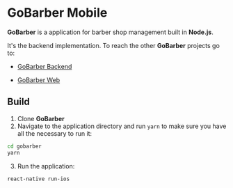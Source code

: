 # GoBarber Mobile

**GoBarber** is a application for barber shop management built in **Node.js**.



It's the backend implementation. To reach the other **GoBarber** projects go to:

- [GoBarber Backend](https://github.com/adrianoneres/gobarber)

- [GoBarber Web](https://github.com/adrianoneres/gobarber-web)



## Build

1. Clone **GoBarber**
2. Navigate to the application directory and run `yarn` to make sure you have all the necessary to run it:

```sh
cd gobarber
yarn
```

3. Run the application:

```sh
react-native run-ios
```



